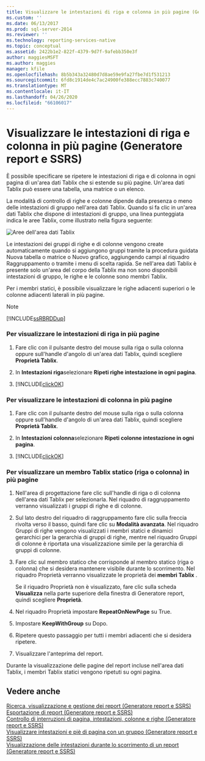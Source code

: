 ```yaml
---
title: Visualizzare le intestazioni di riga e colonna in più pagine (Generatore report e SSRS) | Microsoft Docs
ms.custom: ''
ms.date: 06/13/2017
ms.prod: sql-server-2014
ms.reviewer: ''
ms.technology: reporting-services-native
ms.topic: conceptual
ms.assetid: 2422b1e2-822f-4379-9d7f-9afebb350e3f
author: maggiesMSFT
ms.author: maggies
manager: kfile
ms.openlocfilehash: 8b5b343a32480d7d8ae59e9fa27fbe7d1f531213
ms.sourcegitcommit: 6fd8c1914de4c7ac24900fe388ecc7883c740077
ms.translationtype: MT
ms.contentlocale: it-IT
ms.lasthandoff: 04/26/2020
ms.locfileid: "66106017"
---
```

# <a name="display-row-and-column-headers-on-multiple-pages-report-builder-and-ssrs"></a>Visualizzare le intestazioni di riga e colonna in più pagine (Generatore report e SSRS)
  È possibile specificare se ripetere le intestazioni di riga e di colonna in ogni pagina di un'area dati Tablix che si estende su più pagine. Un'area dati Tablix può essere una tabella, una matrice o un elenco.  
  
 La modalità di controllo di righe e colonne dipende dalla presenza o meno delle intestazioni di gruppo nell'area dati Tablix. Quando si fa clic in un'area dati Tablix che dispone di intestazioni di gruppo, una linea punteggiata indica le aree Tablix, come illustrato nella figura seguente:  
  
 ![Aree dell'area dati Tablix](../media/rs-tablixareas.gif "Aree dell'area dati Tablix")  
  
 Le intestazioni dei gruppi di righe e di colonne vengono create automaticamente quando si aggiungono gruppi tramite la procedura guidata Nuova tabella o matrice o Nuovo grafico, aggiungendo campi al riquadro Raggruppamento o tramite i menu di scelta rapida. Se nell'area dati Tablix è presente solo un'area del corpo della Tablix ma non sono disponibili intestazioni di gruppo, le righe e le colonne sono membri Tablix.  
  
 Per i membri statici, è possibile visualizzare le righe adiacenti superiori o le colonne adiacenti laterali in più pagine.  
  
> [!NOTE]  
>  [!INCLUDE[ssRBRDDup](../../includes/ssrbrddup-md.md)]  
  
### <a name="to-display-row-headers-on-multiple-pages"></a>Per visualizzare le intestazioni di riga in più pagine  
  
1.  Fare clic con il pulsante destro del mouse sulla riga o sulla colonna oppure sull'handle d'angolo di un'area dati Tablix, quindi scegliere **Proprietà Tablix**.  
  
2.  In **Intestazioni riga**selezionare **Ripeti righe intestazione in ogni pagina**.  
  
3.  [!INCLUDE[clickOK](../../../includes/clickok-md.md)]  
  
### <a name="to-display-column-headers-on-multiple-pages"></a>Per visualizzare le intestazioni di colonna in più pagine  
  
1.  Fare clic con il pulsante destro del mouse sulla riga o sulla colonna oppure sull'handle d'angolo di un'area dati Tablix, quindi scegliere **Proprietà Tablix**.  
  
2.  In **Intestazioni colonna**selezionare **Ripeti colonne intestazione in ogni pagina**.  
  
3.  [!INCLUDE[clickOK](../../../includes/clickok-md.md)]  
  
### <a name="to-display-a-static-tablix-member-row-or-column-on-multiple-pages"></a>Per visualizzare un membro Tablix statico (riga o colonna) in più pagine  
  
1.  Nell'area di progettazione fare clic sull'handle di riga o di colonna dell'area dati Tablix per selezionarla. Nel riquadro di raggruppamento verranno visualizzati i gruppi di righe e di colonne.  
  
2.  Sul lato destro del riquadro di raggruppamento fare clic sulla freccia rivolta verso il basso, quindi fare clic su **Modalità avanzata**. Nel riquadro Gruppi di righe vengono visualizzati i membri statici e dinamici gerarchici per la gerarchia di gruppi di righe, mentre nel riquadro Gruppi di colonne è riportata una visualizzazione simile per la gerarchia di gruppi di colonne.  
  
3.  Fare clic sul membro statico che corrisponde al membro statico (riga o colonna) che si desidera mantenere visibile durante lo scorrimento. Nel riquadro Proprietà verranno visualizzate le proprietà dei **membri Tablix** .  
  
     Se il riquadro Proprietà non è visualizzato, fare clic sulla scheda **Visualizza** nella parte superiore della finestra di Generatore report, quindi scegliere **Proprietà**.  
  
4.  Nel riquadro Proprietà impostare **RepeatOnNewPage** su True.  
  
5.  Impostare **KeepWithGroup** su Dopo.  
  
6.  Ripetere questo passaggio per tutti i membri adiacenti che si desidera ripetere.  
  
7.  Visualizzare l'anteprima del report.  
  
 Durante la visualizzazione delle pagine del report incluse nell'area dati Tablix, i membri Tablix statici vengono ripetuti su ogni pagina.  
  
## <a name="see-also"></a>Vedere anche  
 [Ricerca, visualizzazione e gestione dei report &#40;Generatore report e SSRS&#41;](../report-builder/finding-viewing-and-managing-reports-report-builder-and-ssrs.md)   
 [Esportazione di report &#40;Generatore report e SSRS&#41;](../report-builder/export-reports-report-builder-and-ssrs.md)   
 [Controllo di interruzioni di pagina, intestazioni, colonne e righe &#40;Generatore report e SSRS&#41;](controlling-page-breaks-headings-columns-and-rows-report-builder-and-ssrs.md)   
 [Visualizzare intestazioni e piè di pagina con un gruppo &#40;Generatore report e SSRS&#41;](display-headers-and-footers-with-a-group-report-builder-and-ssrs.md)   
 [Visualizzazione delle intestazioni durante lo scorrimento di un report &#40;Generatore report e SSRS&#41;](keep-headers-visible-when-scrolling-through-a-report-report-builder-and-ssrs.md)  
  
  
